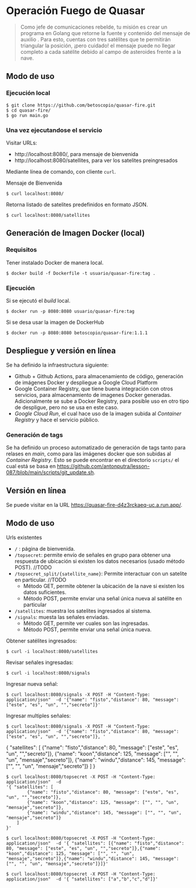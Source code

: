 # Operación Fuego de Quasar


> Como jefe de comunicaciones rebelde, tu misión es crear un programa en Golang que retorne la fuente y contenido del mensaje de  auxilio . Para esto, cuentas con tres satélites que te permitirán triangular la posición, ¡pero cuidado! el mensaje puede no llegar completo a cada satélite debido al campo de asteroides frente a la nave.

## Modo de uso

### Ejecución local

```
$ git clone https://github.com/betoscopio/quasar-fire.git
$ cd quasar-fire/
$ go run main.go
```

### Una vez ejecutandose el servicio

Visitar URLs:
- http://localhost:8080/, para mensaje de bienvenida
- http://localhost:8080/satellites, para ver los satelites preingresados

Mediante línea de comando, con cliente `curl`.

Mensaje de Bienvenida
```
$ curl localhost:8080/
```

Retorna listado de satelites predefinidos en formato JSON.
``` 
$ curl localhost:8080/satellites
```

## Generación de Imagen Docker (local)


### Requisitos

Tener instalado Docker de manera local.

```
$ docker build -f Dockerfile -t usuario/quasar-fire:tag .
```

### Ejecución

Si se ejecutó el *build* local.
```
$ docker run -p 8080:8080 usuario/quasar-fire:tag
```

Si se desa usar la imagen de DockerHub
```
$ docker run -p 8080:8080 betoscopio/quasar-fire:1.1.1
```

## Despliegue y versión en línea

Se ha definido la infraestructura siguiente:

- Github + Github Actions, para almacenamiento de código, generación de imágenes Docker y despliegue a Google Cloud Platform
- Google Container Registry, que tiene buena integración con otros servicios, para almacenamiento de imagenes Docker generadas. Adicionalmente se sube a Docker Registry, para posible uso en otro tipo de despligue, pero no se usa en este caso.
- *Google Cloud Run*, el cual hace uso de la imagen subida al *Container Registry* y hace el servicio público.

### Generación de tags

Se ha definido un proceso automatizado de generación de tags tanto para relases en *main*, como para las imágenes docker que son subidas al *Container Registry*. Esto se puede encontrar en el directorio `scripts/` el cual está se basa en https://github.com/antonputra/lesson-087/blob/main/scripts/git_update.sh. 

## Versión en línea

Se puede visitar en la URL https://quasar-fire-d4z3rckaeq-uc.a.run.app/.

## Modo de uso

Urls existentes

- `/` : página de bienvenida.
- `/topsecret`: permite envío de señales en grupo para obtener una respuesta de ubicación si existen los datos necesarios (usado método POST). //TODO
- `/topsecret_split/{satellite_name}`: Permite interactuar con un satelite en particular. //TODO
  - Método GET, permite obtener la ubicación de la nave si existen los datos suficientes.
  - Método POST, permite enviar una señal única nueva al satélite en particular
- `/satellites`: muestra los satelites ingresados al sistema.
- `/signals`: muesta las señales enviadas. 
  - Método GET, permite ver cuales son las ingresadas.
  - Método POST, permite enviar una señal única nueva.

Obtener satélites ingresados:
```
$ curl -i localhost:8080/satellites
```

Revisar señales ingresadas:
```
$ curl -i localhost:8080/signals
```

Ingresar nueva señal:
```
$ curl localhost:8080/signals -X POST -H "Content-Type: application/json"  -d '{"name": "fisto","distance": 80, "message": ["este", "es", "un", "","secreto"]}'
```

Ingresar multiples señales:

```
$ curl localhost:8080/signals -X POST -H "Content-Type: application/json"  -d '{"name": "fisto","distance": 80, "message": ["este", "es", "un", "","secreto"]}, '
```
{ "satellites": [
        {"name": "fisto","distance": 80, "message": ["este", "es", "un", "","secreto"]},
        {"name": "koon","distance": 125, "message": ["", "", "un", "mensaje","secreto"]},
        {"name": "windu","distance": 145, "message": ["", "", "un", "mensaje","secreto"]}
    ]
}

```
$ curl localhost:8080/topsecret -X POST -H "Content-Type: application/json"  -d           
'{ "satellites": [                                                                      
        {"name": "fisto","distance": 80, "message": ["este", "es", "un", "","secreto"]},
        {"name": "koon","distance": 125, "message": ["", "", "un", "mensaje","secreto"]},
        {"name": "windu","distance": 145, "message": ["", "", "un", "mensaje","secreto"]}
    ]
}'
```

```
$ curl localhost:8080/topsecret -X POST -H "Content-Type: application/json"  -d '{ "satellites": [{"name": "fisto","distance": 80, "message": ["este", "es", "un", "","secreto"]},{"name": "koon","distance": 125, "message": ["", "", "un", "mensaje","secreto"]},{"name": "windu","distance": 145, "message": ["", "", "un", "mensaje","secreto"]}]}'
```

```
$ curl localhost:8080/topsecret -X POST -H "Content-Type: application/json"  -d '{ "satellites": ["a","b","c","d"]}'
```
